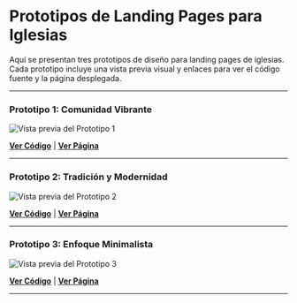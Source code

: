 # Prototipos de Landing Pages para Iglesias

Aquí se presentan tres prototipos de diseño para landing pages de iglesias. Cada prototipo incluye una vista previa visual y enlaces para ver el código fuente y la página desplegada.

---

### Prototipo 1: Comunidad Vibrante

![Vista previa del Prototipo 1](https://i.ibb.co/TDwBqJJr/screen3-3.png)

**[Ver Código](https://github.com/yourusername/church-prototype-1)** | **[Ver Página](https://prototype-1.netlify.app)**

---

### Prototipo 2: Tradición y Modernidad

![Vista previa del Prototipo 2](https://i.ibb.co/DD0HQpnk/screen2-2.png)

**[Ver Código](https://github.com/yourusername/church-prototype-2)** | **[Ver Página](https://prototype-2.netlify.app)**

---

### Prototipo 3: Enfoque Minimalista

![Vista previa del Prototipo 3](https://i.ibb.co/CpSWbmd4/screen1-1.png)

**[Ver Código](https://github.com/yourusername/church-prototype-3)** | **[Ver Página](https://prototype-3.netlify.app)**

---
